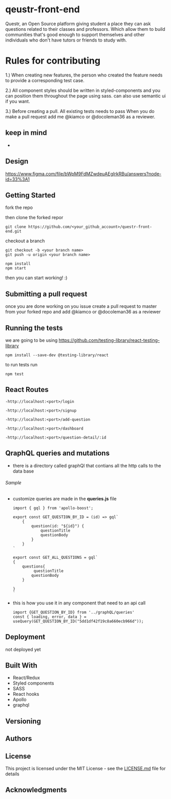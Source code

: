 # qeustr-front-end

  Questr, an Open Source platform giving student a place they can ask questions related to their classes and professors. Which allow them to build communities that's good enough to support themselves and other individuals who don't have tutors or friends to study with.

# Rules for contributing 

1.) When creating new features, the person who created the feature needs to provide a corresponding test case. 

2.) All component styles should be written in styled-components and you can position them throughout the page using sass. can also use semantic ui if you want.

3.) Before creating a pull. All existing tests needs to pass When you do make a pull request add me @kiamco or @docoleman36 as a reviewer.

## keep in mind

  -
## Design 

  https://www.figma.com/file/bWpM9FdMZwdeuAEgIrkRBu/answers?node-id=33%3A1

## Getting Started

fork the repo

then clone the forked repor

```
git clone https://github.com/<your_github_account>/questr-front-end.git
```

checkout a branch 

```
git checkout -b <your branch name>
git push -u origin <your branch name>
```

```
npm install
npm start
```

then you can start working! :)

## Submitting a pull request 

once you are done working on you issue create a pull request to master from your forked repo and add @kiamco or @docoleman36 as a reviewer

## Running the tests

we are going to be using https://github.com/testing-library/react-testing-library

```
npm install --save-dev @testing-library/react
```

to run tests run 

```
npm test
```

## React Routes

    -http://localhost:<port>/login
  
    -http://localhost:<port>/signup
  
    -http://localhost:<port>/add-question

    -http://localhost:<port>/dashboard

    -http://localhost:<port>/question-detail/:id

## QraphQL queries and mutations

  - there is a directory called graphQl that contians all the http calls to the data base
  
###### Sample

- customize queries are made in the **queries.js** file

      import { gql } from 'apollo-boost';

      export const GET_QUESTION_BY_ID = (id) => gql`
          {
              question(id: "${id}") {
                  questionTitle
                  questionBody
              }
          }
      `

      export const GET_ALL_QUESTIONS = gql`
      {
          questions{
               questionTitle
              questionBody
          }

      }
      `

- this is how you use it in any component that need to an api call

      import {GET_QUESTION_BY_ID} from '../graphQL/queries'
      const { loading, error, data } = useQuery(GET_QUESTION_BY_ID("5dd1df42f19c8a660ecb966d"));

## Deployment

not deployed yet

## Built With

  - React/Redux
  - Styled components
  - SASS
  - React hooks
  - Apollo
  - graphql

## Versioning


## Authors


## License

This project is licensed under the MIT License - see the [LICENSE.md](LICENSE.md) file for details

## Acknowledgments

